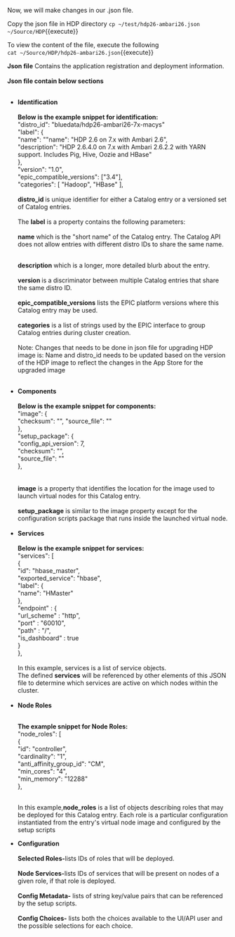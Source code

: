Now, we will make changes in our .json file.<br>

Copy the json file in HDP directory
`cp ~/test/hdp26-ambari26.json ~/Source/HDP`{{execute}}

To view the content of the file, execute the following
<br>`cat ~/Source/HDP/hdp26-ambari26.json`{{execute}}

<b>Json file</b> Contains the application registration and deployment information.<br>
<br>
<strong>Json file contain below sections<br></strong>
<br>
<ul>
  
<li><strong>Identification</strong></li>
<br>
<b>Below is the example snippet for identification:</b>
<br>
"distro_id": "bluedata/hdp26-ambari26-7x-macys"<br>
"label": {<br>
  "name": ""name": "HDP 2.6 on 7.x with Ambari 2.6",<br>
  "description": "HDP 2.6.4.0 on 7.x with Ambari 2.6.2.2 with YARN support. Includes Pig, Hive, Oozie and HBase"<br>
  },<br>
"version": "1.0",<br>
"epic_compatible_versions": ["3.4"],<br>
"categories": [ "Hadoop", "HBase" ],<br>

<br>
<strong>distro_id </strong> is unique identifier for either a Catalog entry or a versioned set of Catalog entries.
<br>
<br>The <strong>label</strong> is a property contains the following parameters:<br>
<br>
<strong>name</strong> which is the "short name" of the Catalog entry. The Catalog API does not allow entries with different distro IDs to share the same name.

<br><strong>description</strong> which is a longer, more detailed blurb about the entry.
<br>
<br><strong>version </strong>is a discriminator between multiple Catalog entries that share the same distro ID.
<br>
<br><strong>epic_compatible_versions</strong> lists the EPIC platform versions where this Catalog entry may be used.
<br>
<br><strong>categories</strong> is a list of strings used by the EPIC interface to group Catalog entries during cluster creation.
<br>
<br>Note: Changes that needs to be done in json file for upgrading HDP image is:
Name and distro_id needs to be updated  based on the version of the HDP
image to reflect the changes in the App Store for the upgraded image<br>

<br>
<li><strong>Components</strong></li>
<br>
<b>Below is the example snippet for components:</b>
<br>
"image": {<br>
 "checksum": "",
        "source_file": ""<br>
},<br>
"setup_package": {<br>
  "config_api_version": 7,
       <br> "checksum": "",
     <br>   "source_file": ""<br>
},<br>
<br>
<br><strong>image</strong>  is a property that identifies the location for the image used to launch virtual nodes for this Catalog entry. 
<br>
<br><strong>setup_package</strong>  is similar to the image property except for the configuration scripts package that runs inside the launched virtual node.

<br>
<br>
<li><strong>Services</strong></li><br>
<b>Below is the example snippet for services:</b>
<br>
"services": [<br>
  {<br>
    "id": "hbase_master",<br>
    "exported_service": "hbase",<br>
    "label": {<br>
      "name": "HMaster"<br>
      },<br>
    "endpoint" : {<br>
      "url_scheme" : "http",<br>
      "port" : "60010",<br>
      "path" : "/",<br>
      "is_dashboard" : true<br>
      }<br>
    },<br>
    
   <br>
  In this example, services is a list of service objects.
<br>The defined <strong>services</strong> will be referenced by other elements of this JSON file to determine which services are active on which nodes  within the cluster. <br>
<br>
<li><strong>Node Roles</strong></li>

<br><b>The example snippet for Node Roles:</b>
<br>
"node_roles": [<br>
  {<br>
    "id": "controller",<br>
    "cardinality": "1",<br>
    "anti_affinity_group_id": "CM",<br>
    "min_cores": "4",<br>
    "min_memory": "12288"<br>
  },<br>
  <br>
  
  In this example,<strong>node_roles</strong>  is a list of objects describing roles that may be deployed for this Catalog entry. Each role is a particular configuration instantiated from the entry's virtual node image and configured by the setup scripts<br>
<li><strong>Configuration</strong></li>
<br>
  <strong>Selected Roles-</strong>lists IDs of roles that will be deployed.<br>
  <br>
  <strong>Node Services-</strong>lists IDs of services that will be present on nodes of a given role, if that role is deployed.<br>
  <br>
  <strong>Config Metadata-</strong> lists of string key/value pairs that can be referenced by the setup scripts.<br>
  <br>
 <strong>Config Choices-</strong> lists both the choices available to the UI/API user and the possible selections for each choice.<br>
</ul>
